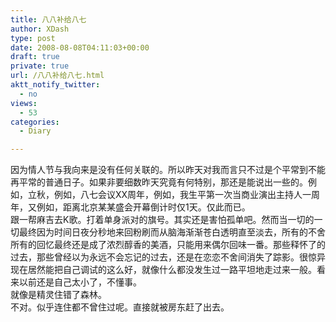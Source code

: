 ```yaml
---
title: 八八补给八七
author: XDash
type: post
date: 2008-08-08T04:11:03+00:00
draft: true
private: true
url: /八八补给八七.html
aktt_notify_twitter:
  - no
views:
  - 53
categories:
  - Diary

---
```

<div>
  因为情人节与我向来是没有任何关联的。所以昨天对我而言只不过是个平常到不能再平常的普通日子。如果非要细数昨天究竟有何特别，那还是能说出一些的。例如，立秋，例如，八七会议XX周年，例如，我生平第一次当商业演出主持人一周年，又例如，距离北京某某盛会开幕倒计时仅1天。仅此而已。
</div>

<div>
</div>

<div>
  跟一帮麻吉去K歌。打着单身派对的旗号。其实还是害怕孤单吧。然而当一切的一切最终因为时间日夜分秒地来回粉刷而从脑海渐渐苍白透明直至淡去，所有的不舍所有的回忆最终还是成了浓烈醇香的美酒，只能用来偶尔回味一番。那些释怀了的过去，那些曾经以为永远不会忘记的过去，还是在恋恋不舍间消失了踪影。很惊异现在居然能把自己调试的这么好，就像什么都没发生过一路平坦地走过来一般。看来以前还是自己太小了，不懂事。
</div>

<div>
</div>

<div>
  就像是精灵住错了森林。
</div>

<div>
</div>

<div>
  不对。似乎连住都不曾住过呢。直接就被房东赶了出去。
</div>